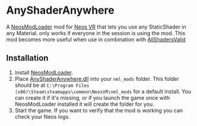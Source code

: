 # AnyShaderAnywhere

A [NeosModLoader](https://github.com/zkxs/NeosModLoader) mod for [Neos VR](https://neos.com/) that lets you use any StaticShader in any Material. only works if everyone in the session is using the mod. This mod becomes more useful when use in combination with [AllShadersValid](https://github.com/EIA485/NeosAllShadersValid)

## Installation
1. Install [NeosModLoader](https://github.com/zkxs/NeosModLoader).
1. Place [AnyShaderAnywhere.dll](https://github.com/eia485/NeosAnyShaderAnywhere/releases/latest/download/AnyShaderAnywhere.dll) into your `nml_mods` folder. This folder should be at `C:\Program Files (x86)\Steam\steamapps\common\NeosVR\nml_mods` for a default install. You can create it if it's missing, or if you launch the game once with NeosModLoader installed it will create the folder for you.
1. Start the game. If you want to verify that the mod is working you can check your Neos logs.
